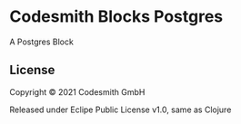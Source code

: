 # Codesmith Blocks Postgres

A Postgres Block

## License

Copyright © 2021 Codesmith GmbH

Released under Eclipe Public License v1.0, same as Clojure
